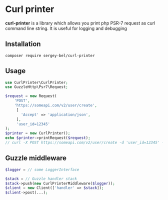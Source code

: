 # Curl printer

**curl-printer** is a library which allows you print php PSR-7 request as curl command line string. It is useful for logging and debugging

## Installation
```
composer require sergey-bel/curl-printer
```


## Usage

```php
use CurlPrinter\CurlPrinter;
use GuzzleHttp\Psr7\Request;

$request = new Request(
    'POST',
    'https://someapi.com/v2/user/create',
     [
       'Accept' => 'application/json',
     ],
     'user_id=12345'
);
$printer = new CurlPrinter();
echo $printer->printRequest($request); 
// curl -X POST https://someapi.com/v2/user/create -d 'user_id=12345' -H 'Accept: application/json'
```

## Guzzle middleware

```php
$logger = // some LoggerInterface

$stack = // Guzzle handler stack
$stack->push(new CurlPrinterMiddleware($logger));
$client = new Client(['handler' => $stack]);
$client->post(...);
```
